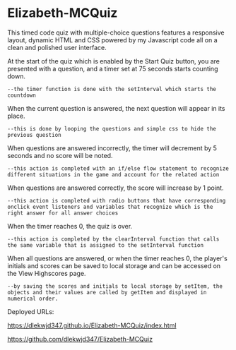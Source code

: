 # Elizabeth-MCQuiz

This timed code quiz with multiple-choice questions features a responsive layout, dynamic HTML and CSS powered by my Javascript code all on a clean and polished user interface. 


At the start of the quiz which is enabled by the Start Quiz button, you are presented with a question, and a timer set at 75 seconds starts counting down.

    --the timer function is done with the setInterval which starts the countdown

When the current question is answered, the next question will appear in its place. 

    --this is done by looping the questions and simple css to hide the previous question

When questions are answered incorrectly, the timer will decrement by 5 seconds and no score will be noted.

    --this action is completed with an if/else flow statement to recognize different situations in the game and account for the related action

When questions are answered correctly, the score will increase by 1 point.

    --this action is completed with radio buttons that have corresponding onclick event listeners and variables that recognize which is the right answer for all answer choices

When the timer reaches 0, the quiz is over. 

    --this action is completed by the clearInterval function that calls the same variable that is assigned to the setInterval function

When all questions are answered, or when the timer reaches 0, the player's initials and scores can be saved to local storage and can be accessed on the View Highscores page. 

    --by saving the scores and initials to local storage by setItem, the objects and their values are called by getItem and displayed in numerical order. 


Deployed URLs:

https://dlekwjd347.github.io/Elizabeth-MCQuiz/index.html

https://github.com/dlekwjd347/Elizabeth-MCQuiz


